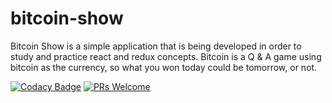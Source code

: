 # bitcoin-show

Bitcoin Show is a simple application that is being developed in order to study and practice react and redux concepts. Bitcoin is a Q & A game using bitcoin as the currency, so what you won today could be tomorrow, or not.

[![Codacy Badge](https://api.codacy.com/project/badge/Grade/9d4893ded24e4c4f985df721d25dbd12)](https://www.codacy.com/app/italopessoa/bitcoin-show?utm_source=github.com&utm_medium=referral&utm_content=italopessoa/bitcoin-show&utm_campaign=badger)
[![PRs Welcome](https://img.shields.io/badge/PRs-welcome-brightgreen.svg?style=flat-square)](http://makeapullrequest.com)
